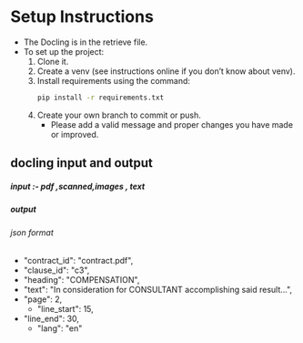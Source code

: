 # Setup Instructions

- The Docling is in the retrieve file.  
- To set up the project:
  1. Clone it.  
  2. Create a venv (see instructions online if you don’t know about venv).  
  3. Install requirements using the command:  
     ```bash
     pip install -r requirements.txt
     ```
  4. Create your own branch to commit or push.  
     - Please add a valid message and proper changes you have made or improved.

## docling input and output
  ##### input :- pdf ,scanned,images , text 
  ##### output 
  ###### json format
 - "contract_id": "contract.pdf",
  - "clause_id": "c3",
  - "heading": "COMPENSATION",
  - "text": "In consideration for CONSULTANT accomplishing said result...",
  - "page": 2,
     - "line_start": 15,
  - "line_end": 30,
     - "lang": "en"


 
